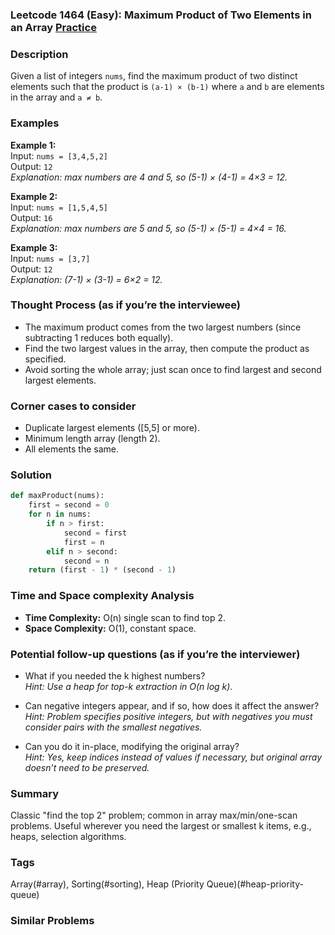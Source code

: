 ### Leetcode 1464 (Easy): Maximum Product of Two Elements in an Array [Practice](https://leetcode.com/problems/maximum-product-of-two-elements-in-an-array)

### Description  
Given a list of integers `nums`, find the maximum product of two distinct elements such that the product is `(a-1) × (b-1)` where `a` and `b` are elements in the array and `a ≠ b`.

### Examples  

**Example 1:**  
Input: `nums = [3,4,5,2]`  
Output: `12`  
*Explanation: max numbers are 4 and 5, so (5-1) × (4-1) = 4×3 = 12.*

**Example 2:**  
Input: `nums = [1,5,4,5]`  
Output: `16`  
*Explanation: max numbers are 5 and 5, so (5-1) × (5-1) = 4×4 = 16.*

**Example 3:**  
Input: `nums = [3,7]`  
Output: `12`  
*Explanation: (7-1) × (3-1) = 6×2 = 12.*

### Thought Process (as if you’re the interviewee)  
- The maximum product comes from the two largest numbers (since subtracting 1 reduces both equally).
- Find the two largest values in the array, then compute the product as specified.
- Avoid sorting the whole array; just scan once to find largest and second largest elements.

### Corner cases to consider  
- Duplicate largest elements ([5,5] or more).
- Minimum length array (length 2).
- All elements the same.

### Solution

```python
def maxProduct(nums):
    first = second = 0
    for n in nums:
        if n > first:
            second = first
            first = n
        elif n > second:
            second = n
    return (first - 1) * (second - 1)
```

### Time and Space complexity Analysis  
- **Time Complexity:** O(n) single scan to find top 2.
- **Space Complexity:** O(1), constant space.

### Potential follow-up questions (as if you’re the interviewer)  

- What if you needed the k highest numbers?  
  *Hint: Use a heap for top-k extraction in O(n log k).*  

- Can negative integers appear, and if so, how does it affect the answer?  
  *Hint: Problem specifies positive integers, but with negatives you must consider pairs with the smallest negatives.*

- Can you do it in-place, modifying the original array?  
  *Hint: Yes, keep indices instead of values if necessary, but original array doesn’t need to be preserved.*

### Summary
Classic "find the top 2" problem; common in array max/min/one-scan problems. Useful wherever you need the largest or smallest k items, e.g., heaps, selection algorithms.

### Tags
Array(#array), Sorting(#sorting), Heap (Priority Queue)(#heap-priority-queue)

### Similar Problems
